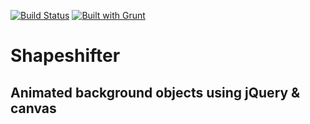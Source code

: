 [![Build Status](https://travis-ci.org/codetheorist/shapeshifter.svg?branch=master)](https://travis-ci.org/codetheorist/shapeshifter)
[![Built with Grunt](https://cdn.gruntjs.com/builtwith.svg)](http://gruntjs.com/)

# Shapeshifter
## Animated background objects using jQuery & canvas